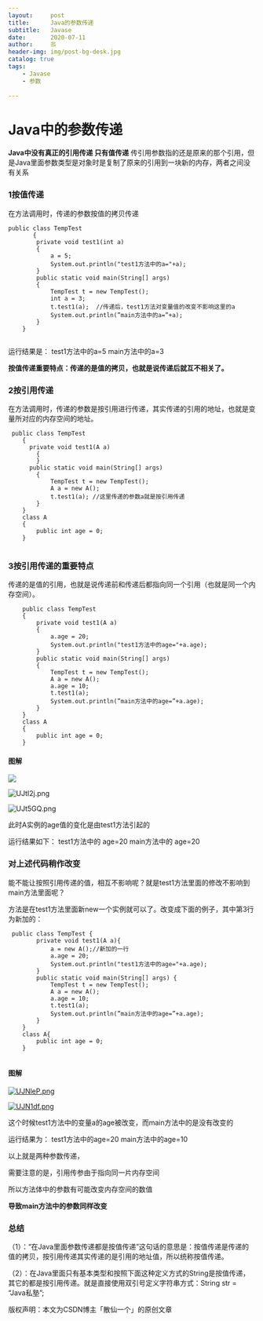 ```yaml
---
layout:     post                   
title:      Java的参数传递              
subtitle:   Javase
date:       2020-07-11             
author:     丠                 
header-img: img/post-bg-desk.jpg    
catalog: true                       
tags:                             
    - Javase
    - 参数
    
---
```


# Java中的参数传递

**Java中没有真正的引用传递 只有值传递**
传引用参数指的还是原来的那个引用，但是Java里面参数类型是对象时是复制了原来的引用到一块新的内存，两者之间没有关系

### 1按值传递

在方法调用时，传递的参数按值的拷贝传递
```
public class TempTest 
       {
        private void test1(int a)
        {
            a = 5;
            System.out.println("test1方法中的a="+a);
        }
        public static void main(String[] args) 
        {
            TempTest t = new TempTest();
            int a = 3;
            t.test1(a);  //传递后，test1方法对变量值的改变不影响这里的a
            System.out.println(”main方法中的a=”+a);
        }
    }


```
运行结果是： 
test1方法中的a=5 
main方法中的a=3 

**按值传递重要特点：传递的是值的拷贝，也就是说传递后就互不相关了。**

### 2按引用传递

在方法调用时，传递的参数是按引用进行传递，其实传递的引用的地址，也就是变量所对应的内存空间的地址。

```
 public class TempTest 
    {
      private void test1(A a)
        {
        }
      public static void main(String[] args) 
        {
            TempTest t = new TempTest();
            A a = new A();
            t.test1(a); //这里传递的参数a就是按引用传递
        }
    }
    class A
    {
        public int age = 0;
    }


```

### 3按引用传递的重要特点
传递的是值的引用，也就是说传递前和传递后都指向同一个引用（也就是同一个内存空间）。

```
    public class TempTest 
    {
        private void test1(A a)
        {
            a.age = 20;
            System.out.println("test1方法中的age="+a.age);
        }
        public static void main(String[] args) 
        {
            TempTest t = new TempTest();
            A a = new A();
            a.age = 10;
            t.test1(a);
            System.out.println(”main方法中的age=”+a.age);
        }
    }
    class A
    {
        public int age = 0;
    }

```

#### 图解

![](https://s1.ax1x.com/2020/07/13/UJt4Pg.png)

![UJtI2j.png](https://s1.ax1x.com/2020/07/13/UJtI2j.png)

![UJt5GQ.png](https://s1.ax1x.com/2020/07/13/UJt5GQ.png)


此时A实例的age值的变化是由test1方法引起的

运行结果如下： 
test1方法中的  age=20 
main方法中的   age=20 

### 对上述代码稍作改变

能不能让按照引用传递的值，相互不影响呢？就是test1方法里面的修改不影响到main方法里面呢？

方法是在test1方法里面新new一个实例就可以了。改变成下面的例子，其中第3行为新加的：

```
 public class TempTest {
        private void test1(A a){
            a = new A();//新加的一行
            a.age = 20;
            System.out.println("test1方法中的age="+a.age);
        }
        public static void main(String[] args) {
            TempTest t = new TempTest();
            A a = new A();
            a.age = 10;
            t.test1(a);
            System.out.println(”main方法中的age=”+a.age);
        }
    }
    class A{
        public int age = 0;
    }


```

#### 图解

[![UJNleP.png](https://s1.ax1x.com/2020/07/13/UJNleP.png)](https://imgchr.com/i/UJNleP)

[![UJN1df.png](https://s1.ax1x.com/2020/07/13/UJN1df.png)](https://imgchr.com/i/UJN1df)



这个时候test1方法中的变量a的age被改变，而main方法中的是没有改变的

运行结果为： 
test1方法中的age=20 
main方法中的age=10 

以上就是两种参数传递，

需要注意的是，引用传参由于指向同一片内存空间

所以方法体中的参数有可能改变内存空间的数值

**导致main方法中的参数同样改变**

### 总结

（1）：“在Java里面参数传递都是按值传递”这句话的意思是：按值传递是传递的值的拷贝，按引用传递其实传递的是引用的地址值，所以统称按值传递。

（2）：在Java里面只有基本类型和按照下面这种定义方式的String是按值传递，其它的都是按引用传递。就是直接使用双引号定义字符串方式：String str = “Java私塾”;





版权声明：本文为CSDN博主「散仙一个」的原创文章








